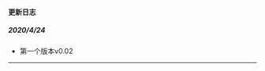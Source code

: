 <!--
 * @Author: Fone丶峰
 * @Date: 2019-10-22 11:32:29
 * @LastEditors: Fone丶峰
 * @LastEditTime: 2020-04-24 13:48:54
 * @Description: msg
 * @Email: qinrifeng@163.com
 * @Github: https://github.com/FoneQinrf
 -->
#### 更新日志
##### 2020/4/24 <Badge text="v0.02"/>
- 第一个版本v0.02
---